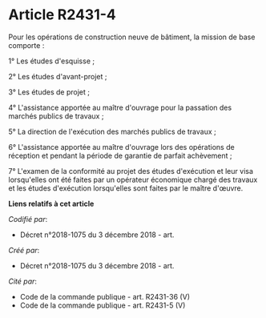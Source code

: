 # Article R2431-4

Pour les opérations de construction neuve de bâtiment, la mission de base comporte :

1° Les études d'esquisse ;

2° Les études d'avant-projet ;

3° Les études de projet ;

4° L'assistance apportée au maître d'ouvrage pour la passation des marchés publics de travaux ;

5° La direction de l'exécution des marchés publics de travaux ;

6° L'assistance apportée au maître d'ouvrage lors des opérations de réception et pendant la période de garantie de parfait
achèvement ;

7° L'examen de la conformité au projet des études d'exécution et leur visa lorsqu'elles ont été faites par un opérateur
économique chargé des travaux et les études d'exécution lorsqu'elles sont faites par le maître d'œuvre.

**Liens relatifs à cet article**

_Codifié par_:

  - Décret n°2018-1075 du 3 décembre 2018 - art.

_Créé par_:

  - Décret n°2018-1075 du 3 décembre 2018 - art.

_Cité par_:

  - Code de la commande publique - art. R2431-36 (V)
  - Code de la commande publique - art. R2431-5 (V)
